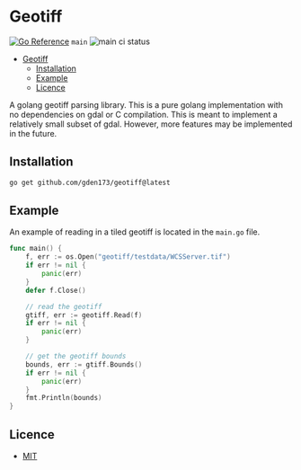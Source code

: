 # Geotiff

[![Go Reference](https://pkg.go.dev/badge/github.com/gden173/geotiff.svg)](https://pkg.go.dev/github.com/gden173/geotiff)
`main` ![main ci status](https://github.com/gden173/geotiff/actions/workflows/go.yml/badge.svg?branch=main)

<!--toc:start-->
- [Geotiff](#geotiff)
  - [Installation](#installation)
  - [Example](#example)
  - [Licence](#licence)
<!--toc:end-->


A golang geotiff parsing library.  This is a pure golang implementation with no
dependencies on gdal or C compilation. This is meant to implement a relatively
small subset of gdal. However, more features may be implemented in the future.

## Installation

```bash
go get github.com/gden173/geotiff@latest
```


## Example 

An example of reading in a tiled geotiff is located in the `main.go` file.

```go
func main() {
	f, err := os.Open("geotiff/testdata/WCSServer.tif")
	if err != nil {
		panic(err)
	}
	defer f.Close()

	// read the geotiff
	gtiff, err := geotiff.Read(f)
    if err != nil {
        panic(err)
    }

	// get the geotiff bounds
	bounds, err := gtiff.Bounds()
	if err != nil {
		panic(err)
	}
	fmt.Println(bounds)
}
```

## Licence 

 - [MIT](LICENCE)
